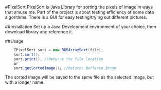 #PixelSort
PixelSort is Java Library for sorting the pixels of image in ways that amuse me.
Part of the project is about testing efficiency of some data algorithms.
There is a GUI for easy testing/trying out different pictures.

##Installation
Set up a Java Development environment of your choice, then download library and reference it.

##Usage
```Java
    IPixelSort sort = new RGBArraySort(file);
    sort.sort();
    sort.print(); //Returns the file location 
    or
    sort.getSortedImage(); //Returns Buffered Image
```
The sorted image will be saved to the same file as the selected image, but with a longer name.